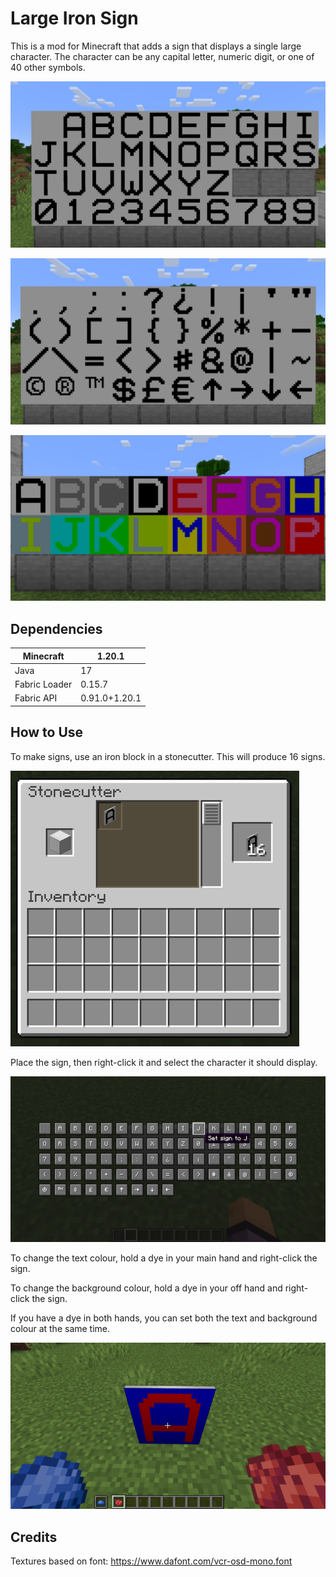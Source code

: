 # Large Iron Sign

This is a mod for Minecraft that adds a sign that displays a single large character. The character can be any capital letter, numeric digit, or one of 40 other symbols.

![All symbols](screenshots/alphanumeric.png)

![All symbols](screenshots/othersymbols.png)

![All colours](screenshots/colours.png)


## Dependencies

| Minecraft     | 1.20.1        |
| ------------- | ------------- |
| Java          | 17            |
| Fabric Loader | 0.15.7        |
| Fabric API    | 0.91.0+1.20.1 |


## How to Use

To make signs, use an iron block in a stonecutter. This will produce 16 signs.

![How to make sign](screenshots/making.png)

Place the sign, then right-click it and select the character it should display.

![How to select character](screenshots/selection.png)

To change the text colour, hold a dye in your main hand and right-click the sign.

To change the background colour, hold a dye in your off hand and right-click the sign.

If you have a dye in both hands, you can set both the text and background colour at the same time.

![How to dye the sign](screenshots/colouring.png)


## Credits

Textures based on font: https://www.dafont.com/vcr-osd-mono.font
